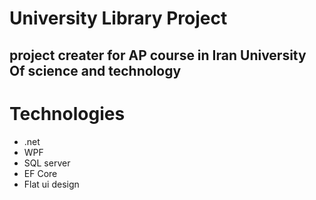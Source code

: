 # University Library Project
## project creater for AP course in Iran University Of science and technology
# Technologies
- .net
- WPF
- SQL server
- EF Core
- Flat ui design
